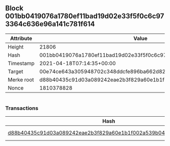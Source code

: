 ## Block 001bb0419076a1780ef11bad19d02e33f5f0c6c973364c636e96a141c781f614

Attribute | Value
--- | ---
Height | 21806
Hash | 001bb0419076a1780ef11bad19d02e33f5f0c6c973364c636e96a141c781f614
Timestamp | 2021-04-18T07:14:35+00:00
Target | 00e74ce643a305948702c348ddcfe896ba662d82c1a228faf4ad12250f07334e
Merke root | d88b40435c91d03a089242eae2b3f829a60e1b1f002a539b040d8460e147ad15
Nonce | 1810378828

```

```

### Transactions

Hash | Amount
--- | ---
[d88b40435c91d03a089242eae2b3f829a60e1b1f002a539b040d8460e147ad15](d88b40435c91d03a089242eae2b3f829a60e1b1f002a539b040d8460e147ad15.md) | 10.00000000 SKEPTI 
